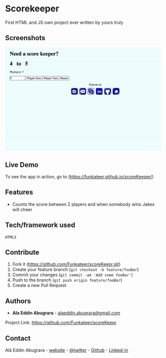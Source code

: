 # Scorekeeper
First HTML and JS own project ever written by yours truly


## Screenshots
![screenshot](img/scoreKeeper-poster.gif)


## Live Demo
To see the app in action, go to (https://funkateer.github.io/scoreKeeper/)


## Features
- Counts the score between 2 players and when somebody wins Jakes will cheer


## Tech/framework used
```
HTML5
```


## Contribute
1. Fork it (<https://github.com/Funkateer/scoreKeepr.git>)
2. Create your feature branch (`git checkout -b feature/fooBar`)
3. Commit your changes (`git commit -am 'Add some fooBar'`)
4. Push to the branch (`git push origin feature/fooBar`)
5. Create a new Pull Request


## Authors
* **Ala Eddin Abugrara** - alaeddin.abugrara@gmail.com

Project Link: https://github.com/Funkateer/scoreKeepr


## Contact
Alà Eddin Abugrara - [website](http://www.alabugrara.com) - [@twitter](https://twitter.com/twitter_handle) - [Github](https://github.com/Funkateer) - [Linked-in](https://www.linkedin.com/in/al%C3%A0-eddin-abugrara-214ba5115/)


<!-- Markdown links & imgs  -->
